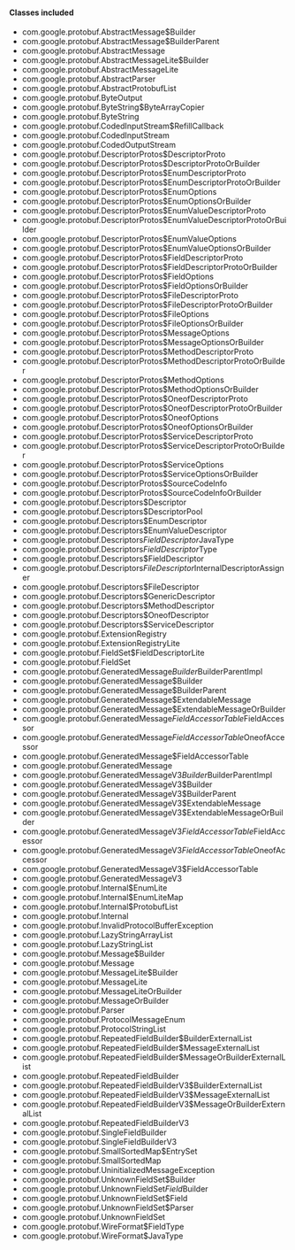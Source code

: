 #### Classes included
- com.google.protobuf.AbstractMessage$Builder
- com.google.protobuf.AbstractMessage$BuilderParent
- com.google.protobuf.AbstractMessage
- com.google.protobuf.AbstractMessageLite$Builder
- com.google.protobuf.AbstractMessageLite
- com.google.protobuf.AbstractParser
- com.google.protobuf.AbstractProtobufList
- com.google.protobuf.ByteOutput
- com.google.protobuf.ByteString$ByteArrayCopier
- com.google.protobuf.ByteString
- com.google.protobuf.CodedInputStream$RefillCallback
- com.google.protobuf.CodedInputStream
- com.google.protobuf.CodedOutputStream
- com.google.protobuf.DescriptorProtos$DescriptorProto
- com.google.protobuf.DescriptorProtos$DescriptorProtoOrBuilder
- com.google.protobuf.DescriptorProtos$EnumDescriptorProto
- com.google.protobuf.DescriptorProtos$EnumDescriptorProtoOrBuilder
- com.google.protobuf.DescriptorProtos$EnumOptions
- com.google.protobuf.DescriptorProtos$EnumOptionsOrBuilder
- com.google.protobuf.DescriptorProtos$EnumValueDescriptorProto
- com.google.protobuf.DescriptorProtos$EnumValueDescriptorProtoOrBuilder
- com.google.protobuf.DescriptorProtos$EnumValueOptions
- com.google.protobuf.DescriptorProtos$EnumValueOptionsOrBuilder
- com.google.protobuf.DescriptorProtos$FieldDescriptorProto
- com.google.protobuf.DescriptorProtos$FieldDescriptorProtoOrBuilder
- com.google.protobuf.DescriptorProtos$FieldOptions
- com.google.protobuf.DescriptorProtos$FieldOptionsOrBuilder
- com.google.protobuf.DescriptorProtos$FileDescriptorProto
- com.google.protobuf.DescriptorProtos$FileDescriptorProtoOrBuilder
- com.google.protobuf.DescriptorProtos$FileOptions
- com.google.protobuf.DescriptorProtos$FileOptionsOrBuilder
- com.google.protobuf.DescriptorProtos$MessageOptions
- com.google.protobuf.DescriptorProtos$MessageOptionsOrBuilder
- com.google.protobuf.DescriptorProtos$MethodDescriptorProto
- com.google.protobuf.DescriptorProtos$MethodDescriptorProtoOrBuilder
- com.google.protobuf.DescriptorProtos$MethodOptions
- com.google.protobuf.DescriptorProtos$MethodOptionsOrBuilder
- com.google.protobuf.DescriptorProtos$OneofDescriptorProto
- com.google.protobuf.DescriptorProtos$OneofDescriptorProtoOrBuilder
- com.google.protobuf.DescriptorProtos$OneofOptions
- com.google.protobuf.DescriptorProtos$OneofOptionsOrBuilder
- com.google.protobuf.DescriptorProtos$ServiceDescriptorProto
- com.google.protobuf.DescriptorProtos$ServiceDescriptorProtoOrBuilder
- com.google.protobuf.DescriptorProtos$ServiceOptions
- com.google.protobuf.DescriptorProtos$ServiceOptionsOrBuilder
- com.google.protobuf.DescriptorProtos$SourceCodeInfo
- com.google.protobuf.DescriptorProtos$SourceCodeInfoOrBuilder
- com.google.protobuf.Descriptors$Descriptor
- com.google.protobuf.Descriptors$DescriptorPool
- com.google.protobuf.Descriptors$EnumDescriptor
- com.google.protobuf.Descriptors$EnumValueDescriptor
- com.google.protobuf.Descriptors$FieldDescriptor$JavaType
- com.google.protobuf.Descriptors$FieldDescriptor$Type
- com.google.protobuf.Descriptors$FieldDescriptor
- com.google.protobuf.Descriptors$FileDescriptor$InternalDescriptorAssigner
- com.google.protobuf.Descriptors$FileDescriptor
- com.google.protobuf.Descriptors$GenericDescriptor
- com.google.protobuf.Descriptors$MethodDescriptor
- com.google.protobuf.Descriptors$OneofDescriptor
- com.google.protobuf.Descriptors$ServiceDescriptor
- com.google.protobuf.ExtensionRegistry
- com.google.protobuf.ExtensionRegistryLite
- com.google.protobuf.FieldSet$FieldDescriptorLite
- com.google.protobuf.FieldSet
- com.google.protobuf.GeneratedMessage$Builder$BuilderParentImpl
- com.google.protobuf.GeneratedMessage$Builder
- com.google.protobuf.GeneratedMessage$BuilderParent
- com.google.protobuf.GeneratedMessage$ExtendableMessage
- com.google.protobuf.GeneratedMessage$ExtendableMessageOrBuilder
- com.google.protobuf.GeneratedMessage$FieldAccessorTable$FieldAccessor
- com.google.protobuf.GeneratedMessage$FieldAccessorTable$OneofAccessor
- com.google.protobuf.GeneratedMessage$FieldAccessorTable
- com.google.protobuf.GeneratedMessage
- com.google.protobuf.GeneratedMessageV3$Builder$BuilderParentImpl
- com.google.protobuf.GeneratedMessageV3$Builder
- com.google.protobuf.GeneratedMessageV3$BuilderParent
- com.google.protobuf.GeneratedMessageV3$ExtendableMessage
- com.google.protobuf.GeneratedMessageV3$ExtendableMessageOrBuilder
- com.google.protobuf.GeneratedMessageV3$FieldAccessorTable$FieldAccessor
- com.google.protobuf.GeneratedMessageV3$FieldAccessorTable$OneofAccessor
- com.google.protobuf.GeneratedMessageV3$FieldAccessorTable
- com.google.protobuf.GeneratedMessageV3
- com.google.protobuf.Internal$EnumLite
- com.google.protobuf.Internal$EnumLiteMap
- com.google.protobuf.Internal$ProtobufList
- com.google.protobuf.Internal
- com.google.protobuf.InvalidProtocolBufferException
- com.google.protobuf.LazyStringArrayList
- com.google.protobuf.LazyStringList
- com.google.protobuf.Message$Builder
- com.google.protobuf.Message
- com.google.protobuf.MessageLite$Builder
- com.google.protobuf.MessageLite
- com.google.protobuf.MessageLiteOrBuilder
- com.google.protobuf.MessageOrBuilder
- com.google.protobuf.Parser
- com.google.protobuf.ProtocolMessageEnum
- com.google.protobuf.ProtocolStringList
- com.google.protobuf.RepeatedFieldBuilder$BuilderExternalList
- com.google.protobuf.RepeatedFieldBuilder$MessageExternalList
- com.google.protobuf.RepeatedFieldBuilder$MessageOrBuilderExternalList
- com.google.protobuf.RepeatedFieldBuilder
- com.google.protobuf.RepeatedFieldBuilderV3$BuilderExternalList
- com.google.protobuf.RepeatedFieldBuilderV3$MessageExternalList
- com.google.protobuf.RepeatedFieldBuilderV3$MessageOrBuilderExternalList
- com.google.protobuf.RepeatedFieldBuilderV3
- com.google.protobuf.SingleFieldBuilder
- com.google.protobuf.SingleFieldBuilderV3
- com.google.protobuf.SmallSortedMap$EntrySet
- com.google.protobuf.SmallSortedMap
- com.google.protobuf.UninitializedMessageException
- com.google.protobuf.UnknownFieldSet$Builder
- com.google.protobuf.UnknownFieldSet$Field$Builder
- com.google.protobuf.UnknownFieldSet$Field
- com.google.protobuf.UnknownFieldSet$Parser
- com.google.protobuf.UnknownFieldSet
- com.google.protobuf.WireFormat$FieldType
- com.google.protobuf.WireFormat$JavaType
